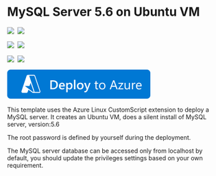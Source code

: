 # MySQL Server 5.6 on Ubuntu VM

<IMG SRC="https://azurequickstartsservice.blob.core.windows.net/badges/mysql-standalone-server-ubuntu/PublicLastTestDate.svg" />&nbsp;
<IMG SRC="https://azurequickstartsservice.blob.core.windows.net/badges/mysql-standalone-server-ubuntu/PublicDeployment.svg" />&nbsp;

<IMG SRC="https://azurequickstartsservice.blob.core.windows.net/badges/mysql-standalone-server-ubuntu/FairfaxLastTestDate.svg" />&nbsp;
<IMG SRC="https://azurequickstartsservice.blob.core.windows.net/badges/mysql-standalone-server-ubuntu/FairfaxDeployment.svg" />&nbsp;

<IMG SRC="https://azurequickstartsservice.blob.core.windows.net/badges/mysql-standalone-server-ubuntu/BestPracticeResult.svg" />&nbsp;
<IMG SRC="https://azurequickstartsservice.blob.core.windows.net/badges/mysql-standalone-server-ubuntu/CredScanResult.svg" />&nbsp;

<a href="https://portal.azure.com/#create/Microsoft.Template/uri/https%3A%2F%2Fraw.githubusercontent.com%2FAzure%2Fazure-quickstart-templates%2Fmaster%2Fmysql-standalone-server-ubuntu%2Fazuredeploy.json" target="_blank"><img src="https://raw.githubusercontent.com/Azure/azure-quickstart-templates/master/1-CONTRIBUTION-GUIDE/images/deploytoazure.svg"/></a>

This template uses the Azure Linux CustomScript extension to deploy a MySQL server. It creates an Ubuntu VM, does a silent install of MySQL server, version:5.6

The root password is defined by yourself during the deployment.

The MySQL server database can be accessed only from localhost by default, you should update the privileges settings based on your own requirement.

